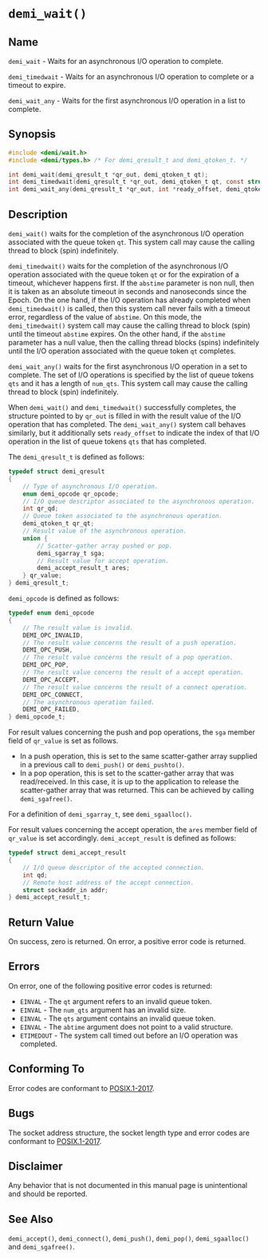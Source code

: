 # `demi_wait()`

## Name

`demi_wait` - Waits for an asynchronous I/O operation to complete.

`demi_timedwait` - Waits for an asynchronous I/O operation to complete or a timeout to expire.

`demi_wait_any` - Waits for the first asynchronous I/O operation in a list to complete.

## Synopsis

```c
#include <demi/wait.h>
#include <demi/types.h> /* For demi_qresult_t and demi_qtoken_t. */

int demi_wait(demi_qresult_t *qr_out, demi_qtoken_t qt);
int demi_timedwait(demi_qresult_t *qr_out, demi_qtoken_t qt, const struct timespec *abstime);
int demi_wait_any(demi_qresult_t *qr_out, int *ready_offset, demi_qtoken_t qts[], int num_qts);
```

## Description

`demi_wait()` waits for the completion of the asynchronous I/O operation associated with the queue token `qt`. This
system call may cause the calling thread to block (spin) indefinitely.

`demi_timedwait()` waits for the completion of the asynchronous I/O operation associated with the queue token `qt` or
for the expiration of a timeout, whichever happens first. If the `abstime` parameter is non null, then it is taken as an
absolute timeout in seconds and nanoseconds since the Epoch. On the one hand, if the I/O operation has already completed
when `demi_timedwait()` is called, then this system call never fails with a timeout error, regardless of the value of
`abstime`. On this mode, the `demi_timedwait()` system call may cause the calling thread to block (spin) until the
timeout `abstime` expires. On the other hand, if the `abstime` parameter has a null value, then the calling thread
blocks (spins) indefinitely until the I/O operation associated with the queue token `qt` completes.

`demi_wait_any()` waits for the first asynchronous I/O operation in a set to complete. The set of I/O operations is
specified by the list of queue tokens `qts` and it has a length of `num_qts`. This system call may cause the calling
thread to block (spin) indefinitely.

When `demi_wait()` and `demi_timedwait()` successfully completes, the structure pointed to by `qr_out` is filled in with
the result value of the I/O operation that has completed. The `demi_wait_any()` system call behaves similarly, but it
additionally sets `ready_offset` to indicate the index of that I/O operation in the list of queue tokens `qts` that has
completed.

The `demi_qresult_t` is defined as follows:

```c
typedef struct demi_qresult
{
    // Type of asynchronous I/O operation.
    enum demi_opcode qr_opcode;
    // I/O queue descriptor associated to the asynchronous operation.
    int qr_qd;
    // Queue token associated to the asynchronous operation.
    demi_qtoken_t qr_qt;
    // Result value of the asynchronous operation.
    union {
        // Scatter-gather array pushed or pop.
        demi_sgarray_t sga;
        // Result value for accept operation.
        demi_accept_result_t ares;
    } qr_value;
} demi_qresult_t;
```

`demi_opcode` is defined as follows:

```c
typedef enum demi_opcode
{
    // The result value is invalid.
    DEMI_OPC_INVALID,
    // The result value concerns the result of a push operation.
    DEMI_OPC_PUSH,
    // The result value concerns the result of a pop operation.
    DEMI_OPC_POP,
    // The result value concerns the result of a accept operation.
    DEMI_OPC_ACCEPT,
    // The result value concerns the result of a connect operation.
    DEMI_OPC_CONNECT,
    // The asynchronous operation failed.
    DEMI_OPC_FAILED,
} demi_opcode_t;
```

For result values concerning the push and pop operations, the `sga` member field of `qr_value` is set as follows.

- In a push operation, this is set to the same scatter-gather array supplied in a previous call to `demi_push()` or
`demi_pushto()`.
- In a pop operation, this is set to the scatter-gather array that was read/received. In this case, it is up to the
application to release the scatter-gather array that was returned. This can be achieved by calling `demi_sgafree()`.

For a definition of `demi_sgarray_t`, see `demi_sgaalloc()`.

For result values concerning the accept operation, the `ares` member field of `qr_value` is set accordingly.
`demi_accept_result` is defined as follows:

```c
typedef struct demi_accept_result
{
    // I/O queue descriptor of the accepted connection.
    int qd;
    // Remote host address of the accept connection.
    struct sockaddr_in addr;
} demi_accept_result_t;
```

## Return Value

On success, zero is returned. On error, a positive error code is returned.

## Errors

On error, one of the following positive error codes is returned:

- `EINVAL` - The `qt` argument refers to an invalid queue token.
- `EINVAL` - The `num_qts` argument has an invalid size.
- `EINVAL` - The `qts` argument contains an invalid queue token.
- `EINVAL` - The `abtime` argument does not point to a valid structure.
- `ETIMEDOUT` - The system call timed out before an I/O operation was completed.

## Conforming To

Error codes are conformant to [POSIX.1-2017](https://pubs.opengroup.org/onlinepubs/9699919799/nframe.html).

## Bugs

The socket address structure, the socket length type and error codes are conformant to
[POSIX.1-2017](https://pubs.opengroup.org/onlinepubs/9699919799/nframe.html).

## Disclaimer

Any behavior that is not documented in this manual page is unintentional and should be reported.

## See Also

`demi_accept()`, `demi_connect()`, `demi_push()`, `demi_pop()`, `demi_sgaalloc()` and `demi_sgafree()`.
